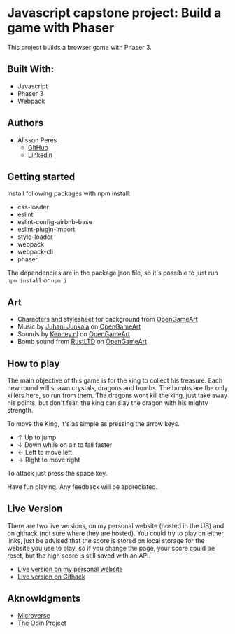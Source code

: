 # Javascript capstone project: Build a game with Phaser

This project builds a browser game with Phaser 3.

## Built With:

- Javascript
- Phaser 3
- Webpack

## Authors

- Alisson Peres
  - [GitHub](https://github.com/alissonperes/)
  - [Linkedin](https://www.linkedin.com/in/alissonperes)

## Getting started

Install following packages with npm install:

- css-loader
- eslint
- eslint-config-airbnb-base
- eslint-plugin-import
- style-loader
- webpack
- webpack-cli
- phaser

The dependencies are in the package.json file, so it's possible to just run `npm install` or `npm i`

## Art

- Characters and stylesheet for background from [OpenGameArt](https://opengameart.org/content/a-platformer-in-the-forest)
- Music by [Juhani Junkala](juhani.junkala@musician.org) on [OpenGameArt](https://opengameart.org/content/5-chiptunes-action)
- Sounds by [Kenney.nl](https://www.kenney.nl/) on [OpenGameArt](https://opengameart.org/content/63-digital-sound-effects-lasers-phasers-space-etc)
- Bomb sound from [RustLTD](http://www.rustltd.com/) on [OpenGameArt](https://opengameart.org/content/bombexplosion8bit)

## How to play

The main objective of this game is for the king to collect his treasure. Each new round will spawn crystals, dragons and bombs. The bombs are the only killers here, so run from them. The dragons wont kill the king, just take away his points, but don't fear, the king can slay the dragon with his mighty strength.

To move the King, it's as simple as pressing the arrow keys.

- ↑ Up to jump
- ↓ Down while on air to fall faster
- ← Left to move left
- → Right to move right

To attack just press the space key.

Have fun playing. Any feedback will be appreciated.

## Live Version

There are two live versions, on my personal website (hosted in the US) and on githack (not sure where they are hosted). You could try to play on either links, just be advised that the score is stored on local storage for the website you use to play, so if you change the page, your score could be reset, but the high score is still saved with an API.

- [Live version on my personal website](https://alissonperes.com/king_treasure)
- [Live version on Githack](https://rawcdn.githack.com/alissonperes/mv_capstone_game/8fe21833a3441bb8cbeeaf826dba6ee86bca9546/index.html)

## Aknowldgments

- [Microverse](https://www.microverse.org/)
- [The Odin Project](https://www.theodinproject.com)
